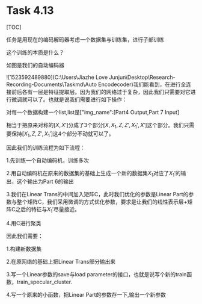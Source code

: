 # Task 4.13

[TOC]

任务是用现在的编码解码器考虑一个数据集与训练集，进行子部训练

这个训练的本质是什么？

如图是我们的自动编码器

![1523592489880](C:\Users\Jiazhe Love Junjun\Desktop\Research-Recording-Documents\Taskmd\Auto Encodecoder)我们能看到，在进行全连接前后各有一层是特征提取层。因为我们的网络过于复杂，因此我们只需要对它进行微调就可以了。也就是说我们需要进行如下操作：

对每一个数据构建一个list,list是["img_name":[Part4 Output,Part 7 Input]

相当于把原来对称的$[X,X']$分成了3个部分$[X,X_1,Z,Z',X_1',X']$这个部分。我们只需要保持$[X_1,Z,Z',X_1']$这4个部分不动就可以了。

因此我们的训练流程为如下流程：

1.先训练一个自动编码机，训练多次

2.用自动编码机在原来的数据集的基础上生成一个新的数据集$X_1$对应了$X_1'$的输出，这个输出为Part 6的输出

3.我们在Linear Trans的中间加入矩阵C，此时我们优化的参数是Linear Part的参数与整个矩阵C，我们采用微调的方式优化参数，要求是让我们的线性表示层+矩阵C之后的特征与$X_1'$尽量接近。

4.用C进行聚类

因此我们需要：

1.构建新数据集

2.在原网络的基础上把Linear Trans部分输出来

3.写一个Linear参数的save与load parameter的接口，也就是说写个新的train函数，train_specular_cluster.

4.写一个原来的小函数，把Linear Part的参数存一下,输出一个新参数

